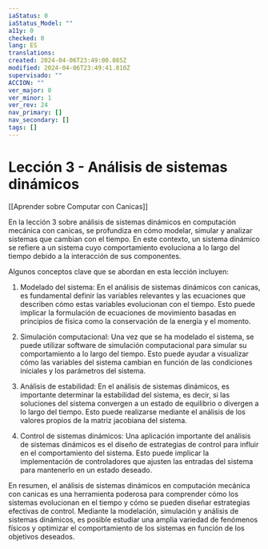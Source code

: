 ```yaml
---
iaStatus: 0
iaStatus_Model: ""
a11y: 0
checked: 0
lang: ES
translations: 
created: 2024-04-06T23:49:00.085Z
modified: 2024-04-06T23:49:41.810Z
supervisado: ""
ACCION: ""
ver_major: 0
ver_minor: 1
ver_rev: 24
nav_primary: []
nav_secondary: []
tags: []
---
```

# Lección 3 - Análisis de sistemas dinámicos

[[Aprender sobre Computar con Canicas]]

En la lección 3 sobre análisis de sistemas dinámicos en computación mecánica con canicas, se profundiza en cómo modelar, simular y analizar sistemas que cambian con el tiempo. En este contexto, un sistema dinámico se refiere a un sistema cuyo comportamiento evoluciona a lo largo del tiempo debido a la interacción de sus componentes.

Algunos conceptos clave que se abordan en esta lección incluyen:

1. Modelado del sistema: En el análisis de sistemas dinámicos con canicas, es fundamental definir las variables relevantes y las ecuaciones que describen cómo estas variables evolucionan con el tiempo. Esto puede implicar la formulación de ecuaciones de movimiento basadas en principios de física como la conservación de la energía y el momento.

2. Simulación computacional: Una vez que se ha modelado el sistema, se puede utilizar software de simulación computacional para simular su comportamiento a lo largo del tiempo. Esto puede ayudar a visualizar cómo las variables del sistema cambian en función de las condiciones iniciales y los parámetros del sistema.

3. Análisis de estabilidad: En el análisis de sistemas dinámicos, es importante determinar la estabilidad del sistema, es decir, si las soluciones del sistema convergen a un estado de equilibrio o divergen a lo largo del tiempo. Esto puede realizarse mediante el análisis de los valores propios de la matriz jacobiana del sistema.

4. Control de sistemas dinámicos: Una aplicación importante del análisis de sistemas dinámicos es el diseño de estrategias de control para influir en el comportamiento del sistema. Esto puede implicar la implementación de controladores que ajusten las entradas del sistema para mantenerlo en un estado deseado.

En resumen, el análisis de sistemas dinámicos en computación mecánica con canicas es una herramienta poderosa para comprender cómo los sistemas evolucionan en el tiempo y cómo se pueden diseñar estrategias efectivas de control. Mediante la modelación, simulación y análisis de sistemas dinámicos, es posible estudiar una amplia variedad de fenómenos físicos y optimizar el comportamiento de los sistemas en función de los objetivos deseados.
